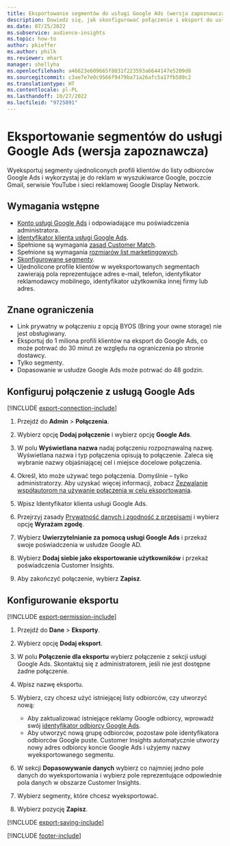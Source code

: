 ```yaml
---
title: Eksportowanie segmentów do usługi Google Ads (wersja zapoznawcza)
description: Dowiedz się, jak skonfigurować połączenie i eksport do usługi Google Ads.
ms.date: 07/25/2022
ms.subservice: audience-insights
ms.topic: how-to
author: pkieffer
ms.author: philk
ms.reviewer: mhart
manager: shellyha
ms.openlocfilehash: a46623e609665f8031f223593a6644147e5209d8
ms.sourcegitcommit: c3ae7e7e0c9566f9479ba71a26afc5a17fb589c2
ms.translationtype: HT
ms.contentlocale: pl-PL
ms.lasthandoff: 10/27/2022
ms.locfileid: "9725091"
---
```

# <a name="export-segments-to-google-ads-preview"></a>Eksportowanie segmentów do usługi Google Ads (wersja zapoznawcza)

Wyeksportuj segmenty ujednoliconych profili klientów do listy odbiorców Google Ads i wykorzystaj je do reklam w wyszukiwarce Google, poczcie Gmail, serwisie YouTube i sieci reklamowej Google Display Network.

## <a name="prerequisites"></a>Wymagania wstępne

- [Konto usługi Google Ads](https://ads.google.com/) i odpowiadające mu poświadczenia administratora.
- [Identyfikator klienta usługi Google Ads](https://support.google.com/google-ads/answer/1704344).
- Spełnione są wymagania [zasad Customer Match](https://support.google.com/adspolicy/answer/6299717).
- Spełnione są wymagania [rozmiarów list marketingowych](https://support.google.com/google-ads/answer/7558048).
- [Skonfigurowane segmenty](segments.md).
- Ujednolicone profile klientów w wyeksportowanych segmentach zawierają pola reprezentujące adres e-mail, telefon, identyfikator reklamodawcy mobilnego, identyfikator użytkownika innej firmy lub adres.

## <a name="known-limitations"></a>Znane ograniczenia

- Link prywatny w połączeniu z opcją BYOS (Bring your owne storage) nie jest obsługiwany.
- Eksportuj do 1 miliona profili klientów na eksport do Google Ads, co może potrwać do 30 minut ze względu na ograniczenia po stronie dostawcy.
- Tylko segmenty.
- Dopasowanie w usłudze Google Ads może potrwać do 48 godzin.

## <a name="set-up-connection-to-google-ads"></a>Konfiguruj połączenie z usługą Google Ads

[!INCLUDE [export-connection-include](includes/export-connection-admn.md)]

1. Przejdź do **Admin** > **Połączenia**.

1. Wybierz opcję **Dodaj połączenie** i wybierz opcję **Google Ads**.

1. W polu **Wyświetlana nazwa** nadaj połączeniu rozpoznawalną nazwę. Wyświetlana nazwa i typ połączenia opisują to połączenie. Zaleca się wybranie nazwy objaśniającej cel i miejsce docelowe połączenia.

1. Określ, kto może używać tego połączenia. Domyślnie – tylko administratorzy. Aby uzyskać więcej informacji, zobacz [Zezwalanie współautorom na używanie połączenia w celu eksportowania](connections.md#allow-contributors-to-use-a-connection-for-exports).

1. Wpisz Identyfikator klienta usługi Google Ads.

1. Przejrzyj zasady [Prywatność danych i zgodność z przepisami](connections.md#data-privacy-and-compliance) i wybierz opcję **Wyrażam zgodę**.

1. Wybierz **Uwierzytelnianie za pomocą usługi Google Ads** i przekaż swoje poświadczenia w usłudze Google AD.

1. Wybierz **Dodaj siebie jako eksportowanie użytkowników** i przekaż poświadczenia Customer Insights.

1. Aby zakończyć połączenie, wybierz **Zapisz**.

## <a name="configure-an-export"></a>Konfigurowanie eksportu

[!INCLUDE [export-permission-include](includes/export-permission.md)]

1. Przejdź do **Dane** > **Eksporty**.

1. Wybierz opcję **Dodaj eksport**.

1. W polu **Połączenie dla eksportu** wybierz połączenie z sekcji usługi Google Ads. Skontaktuj się z administratorem, jeśli nie jest dostępne żadne połączenie.

1. Wpisz nazwę eksportu.

1. Wybierz, czy chcesz użyć istniejącej listy odbiorców, czy utworzyć nową:
   - Aby zaktualizować istniejące reklamy Google odbiorcy, wprowadź swój [identyfikator odbiorcy Google Ads](https://support.google.com/google-ads/answer/7558048?hl=en#:~:text=Audience%20lists%20is%20a%20section,Display%20Network%20through%20remarketing%20campaigns).
   - Aby utworzyć nową grupę odbiorców, pozostaw pole identyfikatora odbiorców Google puste. Customer Insights automatycznie utworzy nowy adres odbiorcy koncie Google Ads i użyjemy nazwy wyeksportowanego segmentu.

1. W sekcji **Dopasowywanie danych** wybierz co najmniej jedno pole danych do wyeksportowania i wybierz pole reprezentujące odpowiednie pola danych w obszarze Customer Insights.

1. Wybierz segmenty, które chcesz wyeksportować.

1. Wybierz pozycję **Zapisz**.

[!INCLUDE [export-saving-include](includes/export-saving.md)]

[!INCLUDE [footer-include](includes/footer-banner.md)]
